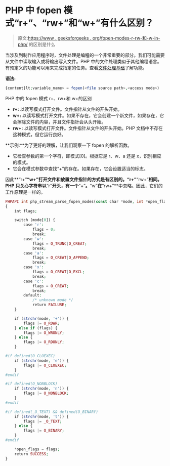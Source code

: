 # PHP 中 fopen 模式“r+”、“rw+”和“w+”有什么区别？

> 原文:[https://www . geeksforgeeks . org/fopen-modes-r-rw-和-w-in-php/](https://www.geeksforgeeks.org/what-is-the-difference-between-fopen-modes-r-rw-and-w-in-php/) 的区别是什么

当涉及到制作应用程序时，文件处理是编程的一个非常重要的部分。我们可能需要从文件中读取输入或将输出写入文件。PHP 中的文件处理类似于其他编程语言。有预定义的功能可以用来完成指定的任务。查看[文件处理基础](https://www.geeksforgeeks.org/php-basics-file-handling/)了解功能。

**语法:**

```php
{content}lt;variable_name> = fopen(<file source path>,<access mode>)
```

PHP 中的 fopen 模式 r+、rw+和 w+的区别

*   **r+:** 以读写模式打开文件。文件指针从文件的开头开始。
*   **w+:** 以读写模式打开文件。如果不存在，它会创建一个新文件，如果存在，它会擦除文件的内容，并且文件指针会从头开始。
*   **rw+:** 以读写模式打开文件。文件指针从文件的开头开始。PHP 文档中不存在这种模式，但它运行良好。

**示例:**为了更好的理解，让我们观察一下 fopen 的解析函数。

*   它检查参数的第一个字符，即模式[0]。根据它是 r、w、a 还是 x，识别相应的模式。
*   它会在模式参数中查找“+”的存在。如果存在，它会设置适当的标志。

因此**“r+”****“w+”**打开文件和放置文件指针的方式是有区别的。**“r+”****“rw+”**相同。PHP 只关心字符串以**“r”**开头，有一个**“+”**。**“w”**在**“rw+”**中忽略。因此，它们的工作原理是一样的。

```php
PHPAPI int php_stream_parse_fopen_modes(const char *mode, int *open_flags)
{
    int flags;

    switch (mode[0]) {
        case 'r':
            flags = 0;
            break;
        case 'w':
            flags = O_TRUNC|O_CREAT;
            break;
        case 'a':
            flags = O_CREAT|O_APPEND;
            break;
        case 'x':
            flags = O_CREAT|O_EXCL;
            break;
        case 'c':
            flags = O_CREAT;
            break;
        default:
            /* unknown mode */
            return FAILURE;
    }

    if (strchr(mode, '+')) {
        flags |= O_RDWR;
    } else if (flags) {
        flags |= O_WRONLY;
    } else {
        flags |= O_RDONLY;
    }

#if defined(O_CLOEXEC)
    if (strchr(mode, 'e')) {
        flags |= O_CLOEXEC;
    }
#endif

#if defined(O_NONBLOCK)
    if (strchr(mode, 'n')) {
        flags |= O_NONBLOCK;
    }
#endif

#if defined(_O_TEXT) && defined(O_BINARY)
    if (strchr(mode, 't')) {
        flags |= _O_TEXT;
    } else {
        flags |= O_BINARY;
    }
#endif

    *open_flags = flags;
    return SUCCESS;
}
```